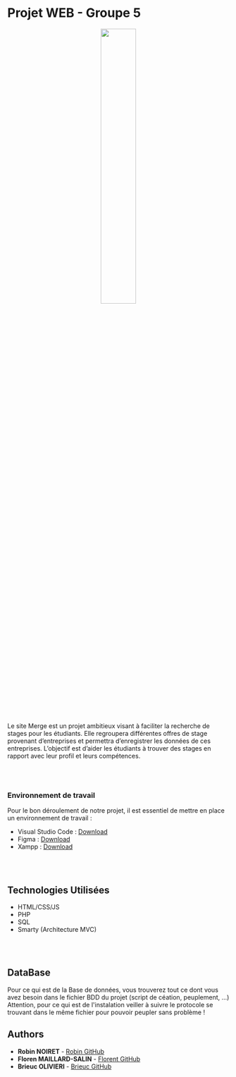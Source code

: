 # Projet WEB - Groupe 5

<p align='center'>
<img src='https://github.com/RobinNoiret/CESI_CPIA2_WEB_PROJECT/blob/984bb94ca476f285e1524c72ad29206dea87d897/SITE/Assets/logo-merge-blanc.svg' width='40%' height=40%'>
</p>
Le site Merge est un projet ambitieux visant à faciliter la recherche de stages pour les étudiants. Elle regroupera différentes offres de stage provenant d’entreprises et permettra d’enregistrer les données de ces entreprises. L’objectif est d’aider les étudiants à trouver des stages en rapport avec leur profil et leurs compétences.

<br><br>

### Environnement de travail

Pour le bon déroulement de notre projet, il est essentiel de mettre en place un environnement de travail :

- Visual Studio Code : [Download](https://code.visualstudio.com)
- Figma : [Download](https://www.figma.com/fr/downloads/)
- Xampp : [Download](https://www.apachefriends.org/download.html)

<br><br>

## Technologies Utilisées

- HTML/CSS/JS
- PHP
- SQL
- Smarty (Architecture MVC)

<br><br>

## DataBase
Pour ce qui est de la Base de données, vous trouverez tout ce dont vous avez besoin dans le fichier BDD du projet (script de céation, peuplement, ...) Attention, pour ce qui est de l'instalation veiller à suivre le protocole se trouvant dans le même fichier pour pouvoir peupler sans problème !

## Authors
* **Robin NOIRET** - [Robin GitHub](https://github.com/RobinNoiret)
* **Floren MAILLARD-SALIN** - [Florent GitHub](https://github.com/FlorentMS)
* **Brieuc OLIVIERI** - [Brieuc GitHub](https://github.com/BrieucOlivieri)
